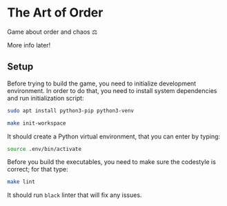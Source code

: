 # The Art of Order

Game about order and chaos ⚖️

More info later!

## Setup

Before trying to build the game, you need to initialize development environment. In order to do that, you need to install system dependencies and run initialization script:

```bash
sudo apt install python3-pip python3-venv
```

```bash
make init-workspace
```

It should create a Python virtual environment, that you can enter by typing:

```bash
source .env/bin/activate
```

Before you build the executables, you need to make sure the codestyle is correct; for that type:

```bash
make lint
```

It should run `black` linter that will fix any issues.
